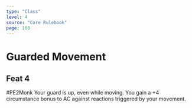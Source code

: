 ```yaml
---
type: "Class"
level: 4
source: "Core Rulebook"
page: 160
---
```

# Guarded Movement
## Feat 4
#PE2Monk
Your guard is up, even while moving. You gain a +4 circumstance bonus to AC against reactions triggered by your movement.
